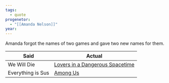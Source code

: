 ```yaml
---
tags:
  - quote
progenetor:
  - "[[Amanda Nelson]]"
year:
---
```

Amanda forgot the names of two games and gave two new names for them.

| Said              | Actual                                                                          |
| ----------------- | ------------------------------------------------------------------------------- |
| We Will Die       | [Lovers in a Dangerous Spacetime](https://www.loversinadangerousspacetime.com/) |
| Everything is Sus | [Among Us](https://www.innersloth.com/games/among-us/)                          |
